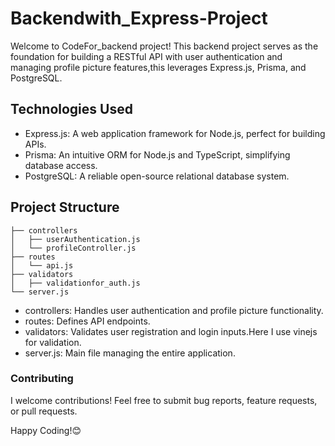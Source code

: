 # Backendwith_Express-Project

Welcome to CodeFor_backend project! This backend project serves as the foundation for building a RESTful API with user authentication and managing profile picture features,this leverages Express.js, Prisma, and PostgreSQL.

## Technologies Used

- Express.js: A web application framework for Node.js, perfect for building APIs.
- Prisma: An intuitive ORM for Node.js and TypeScript, simplifying database access.
- PostgreSQL: A reliable open-source relational database system.

## Project Structure
``` 
├── controllers
│   ├── userAuthentication.js
│   └── profileController.js
├── routes
│   └── api.js
├── validators
│   ├── validationfor_auth.js
└── server.js
```
- controllers: Handles user authentication and profile picture functionality.
- routes: Defines API endpoints.
- validators: Validates user registration and login inputs.Here I use vinejs for validation.
- server.js: Main file managing the entire application.

### Contributing
I welcome contributions! Feel free to submit bug reports, feature requests, or pull requests.

Happy Coding!😊
